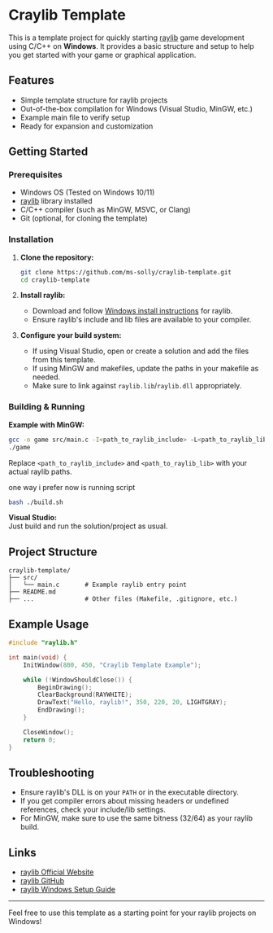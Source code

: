# Craylib Template

This is a template project for quickly starting [raylib](https://www.raylib.com/) game development using C/C++ on **Windows**. It provides a basic structure and setup to help you get started with your game or graphical application.

## Features

- Simple template structure for raylib projects
- Out-of-the-box compilation for Windows (Visual Studio, MinGW, etc.)
- Example main file to verify setup
- Ready for expansion and customization

## Getting Started

### Prerequisites

- Windows OS (Tested on Windows 10/11)
- [raylib](https://github.com/raysan5/raylib) library installed
- C/C++ compiler (such as MinGW, MSVC, or Clang)
- Git (optional, for cloning the template)

### Installation

1. **Clone the repository:**
   ```sh
   git clone https://github.com/ms-solly/craylib-template.git
   cd craylib-template
   ```
2. **Install raylib:**
   - Download and follow [Windows install instructions](https://github.com/raysan5/raylib/wiki/Working-on-Windows) for raylib.
   - Ensure raylib's include and lib files are available to your compiler.

3. **Configure your build system:**
   - If using Visual Studio, open or create a solution and add the files from this template.
   - If using MinGW and makefiles, update the paths in your makefile as needed.
   - Make sure to link against `raylib.lib`/`raylib.dll` appropriately.

### Building & Running

**Example with MinGW:**
```sh
gcc -o game src/main.c -I<path_to_raylib_include> -L<path_to_raylib_lib> -lraylib -lopengl32 -lgdi32 -lwinmm
./game
```
Replace `<path_to_raylib_include>` and `<path_to_raylib_lib>` with your actual raylib paths.

one way i prefer now is running script 
```bash
bash ./build.sh
```

**Visual Studio:**  
Just build and run the solution/project as usual.

## Project Structure

```
craylib-template/
├── src/
│   └── main.c       # Example raylib entry point
├── README.md
├── ...              # Other files (Makefile, .gitignore, etc.)
```

## Example Usage

```c
#include "raylib.h"

int main(void) {
    InitWindow(800, 450, "Craylib Template Example");

    while (!WindowShouldClose()) {
        BeginDrawing();
        ClearBackground(RAYWHITE);
        DrawText("Hello, raylib!", 350, 220, 20, LIGHTGRAY);
        EndDrawing();
    }

    CloseWindow();
    return 0;
}
```

## Troubleshooting

- Ensure raylib's DLL is on your `PATH` or in the executable directory.
- If you get compiler errors about missing headers or undefined references, check your include/lib settings.
- For MinGW, make sure to use the same bitness (32/64) as your raylib build.

## Links

- [raylib Official Website](https://www.raylib.com/)
- [raylib GitHub](https://github.com/raysan5/raylib)
- [raylib Windows Setup Guide](https://github.com/raysan5/raylib/wiki/Working-on-Windows)

---

Feel free to use this template as a starting point for your raylib projects on Windows!

